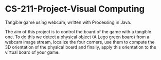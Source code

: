 CS-211-Project-Visual Computing
===================
	
Tangible game using webcam, written with Processing in Java.

The aim of this project is to control the board of the game with a tangible one.
To do this we detect a physical object (A Lego green board) from a webcam image stream, localize the four corners, use them to compute the 3D orientation of the physical board and finally, apply this orientation to the virtual board of your game.